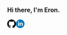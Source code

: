 **Hi there, I'm Eron.**

<a href="https://github.com/Grimnirobser">
  <img align="left" alt="github" width="20px" src="./icon/github.svg" />
</a>
<a href="https://www.linkedin.com/in/jialin-ying-aa551b18a/">
  <img align="left" alt="linkedin" width="20px" src="./icon/linkedin.svg" />

</a>

<br />
<br />
